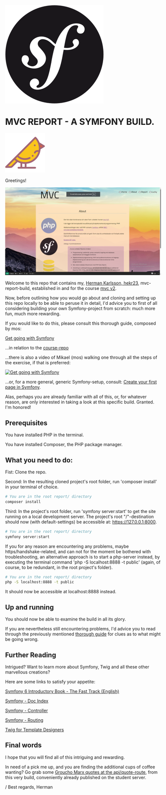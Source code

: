 <!--
---
author: hekr23
revision:
    "2025-04-15": "(A, hekr23) First release."
---
-->

![Symfony image](public/img/symfony.svg)

MVC REPORT - A SYMFONY BUILD.
====================


![MVC-Bird image](public/img/title-bird.svg)

Greetings!

![MVC-Report Screenshot](public/img/mvc-report-screenshot.png)

Welcome to this repo that contains my, [Herman Karlsson, hekr23](https://www.student.bth.se/~hekr23/dbwebb-kurser/mvc/me/report/public/), mvc-report-build, established in and for the course [mvc v2](https://dbwebb.se/kurser/mvc-v2).

Now, before outlining how you would go about and cloning and setting up this repo locally to be able to peruse it in detail, I'd advice you to first of all considering building your own Symfony-project from scratch: much more fun, much more rewarding.

If you would like to do this, please consult this thorough guide, composed by mos:

[Get going with Symfony](https://github.com/dbwebb-se/mvc/tree/main/example/symfony)


...in relation to the [course-repo](https://github.com/dbwebb-se/mvc/)

...there is also a video of Mikael (mos) walking one through all the steps of the exercise, if that is preferred:

[![Get going with Symfony](https://img.youtube.com/vi/1QVvLGNqTxw/0.jpg)](https://www.youtube.com/watch?v=1QVvLGNqTxw)

...or, for a more general, generic Symfony-setup, consult: [Create your first page in Symfony](https://symfony.com/doc/current/page_creation.html).


Alas, perhaps you are already familiar with all of this, or, for whatever reason, are only interested in taking a look at this specific build. Granted. I'm honored!



Prerequisites
----------------------------

You have installed PHP in the terminal.

You have installed Composer, the PHP package manager.


What you need to do:
----------------------------

Fist: Clone the repo.

Second: In the resulting cloned project's root folder, run 'composer install' in your terminal of choice.

```bash
# You are in the root report/ directory
composer install
```

Third: In the project's root folder, run 'symfony server:start' to get the site running on a local development server. The project's root "/"-destination should now (with default-settings) be accessible at: https://127.0.0.1:8000.

```bash
# You are in the root report/ directory
symfony server:start
```

If you for any reason are encountering any problems, maybe https/handshake-related, and can not for the moment be bothered with troubleshooting, an alternative approach is to start a php-server instead, by executing the terminal command 'php -S localhost:8888 -t public' (again, of course, to be redundant, in the root project's folder).

```bash
# You are in the root report/ directory
php -S localhost:8888 -t public
```

It should now be accessible at localhost:8888 instead.

Up and running
----------------------------

You should now be able to examine the build in all its glory.

If you are nevertheless still encountering problems, I'd advice you to read through the previously mentioned [thorough guide](https://github.com/dbwebb-se/mvc/tree/main/example/symfony) for clues as to what might be going wrong.

Further Reading
----------------------------
Intrigued? Want to learn more about Symfony, Twig and all these other marvellous creations?

Here are some links to satisfy your appetite:

[Symfony 6 Introductory Book - The Fast Track (English)](https://symfony.com/doc/6.4/the-fast-track/en/index.html)

[Symfony - Doc Index](https://symfony.com/doc/current/index.html)

[Symfony - Controller](https://symfony.com/doc/current/controller.html)

[Symfony - Routing](https://symfony.com/doc/current/routing.html)

[Twig for Template Designers](https://twig.symfony.com/doc/3.x/templates.html)

Final words
----------------------------

I hope that you will find all of this intriguing and rewarding.

In need of a pick me up, and you are finding the additional cups of coffee wanting? Go grab some [Groucho Marx quotes at the api/quote-route](https://www.student.bth.se/~hekr23/dbwebb-kurser/mvc/me/report/public/api/quote), from this very build, conveniently already published on the student server.

/ Best regards, Herman